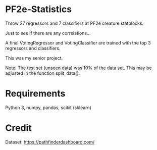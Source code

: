 # PF2e-Statistics
Throw 27 regressors and 7 classifiers at PF2e creature statblocks.

Just to see if there are any correlations...

A final VotingRegressor and VotingClassifier are trained with the top 3 regressors and classifiers.

This was my senior project.

Note: The test set (unseen data) was 10% of the data set. This may be adjusted in the function split_data().

# Requirements

Python 3, numpy, pandas, scikit (sklearn)

# Credit

Dataset: https://pathfinderdashboard.com/